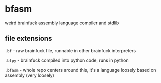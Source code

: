 # bfasm
weird brainfuck assembly language compiler and stdlib

## file extensions
  `.bf` - raw brainfuck file, runnable in other brainfuck interpreters
  
  `.bfpy` - brainfuck compiled into python code, runs in python
  
  `.bfasm` - whole repo centers around this, it's a language loosely based on assembly (very loosely)

